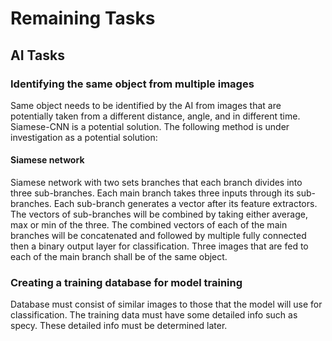 # Remaining Tasks

## AI Tasks

### Identifying the same object from multiple images

Same object needs to be identified by the AI from images that are potentially taken from a different distance, angle, and in different time. Siamese-CNN is a potential solution. The following method is under investigation as a potential solution:

#### Siamese network
Siamese network with two sets branches that each branch divides into three sub-branches. Each main branch takes three inputs through its sub-branches. Each sub-branch generates a vector after its feature extractors. The vectors of sub-branches will be combined by taking either average, max or min of the three. 
The combined vectors of each of the main branches will be concatenated and followed by multiple fully connected then a binary output layer for classification.
Three images that are fed to each of the main branch shall be of the same object.


### Creating a training database for model training

Database must consist of similar images to those that the model will use for classification. The training data must have some detailed info such as specy. These detailed info must be determined later.













